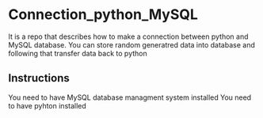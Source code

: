 # Connection_python_MySQL
It is a repo that describes how to make a connection between python and MySQL database.
You can store random generatred data into database and following that transfer data back to python
 
## Instructions
You need to have MySQL database managment system installed
You need to have pyhton installed
